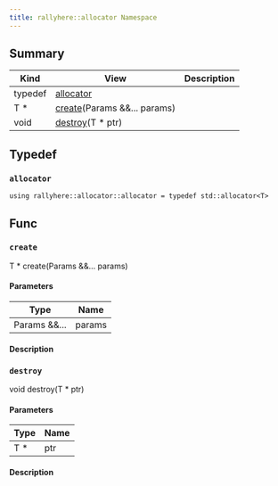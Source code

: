 ```yaml
---
title: rallyhere::allocator Namespace
---
```


## Summary
| Kind | View | Description |
|------|------|-------------|
|typedef|[allocator](/game-host-adapter/namespacerallyhere_1_1allocatorxml/#namespacerallyhere_1_1allocator_1a72acd99bdea4508c86208ec46d611292)||
|T *|[create](/game-host-adapter/namespacerallyhere_1_1allocatorxml/#namespacerallyhere_1_1allocator_1a200aed2eba9e9bd8791f9fa69c5ba262)(Params &&... params)||
|void|[destroy](/game-host-adapter/namespacerallyhere_1_1allocatorxml/#namespacerallyhere_1_1allocator_1a25a4d2183bf86a60bfff9f8ff66b5c51)(T * ptr)||
## Typedef



### `allocator` <a id="namespacerallyhere_1_1allocator_1a72acd99bdea4508c86208ec46d611292"></a>

`using rallyhere::allocator::allocator = typedef std::allocator<T>`





## Func



### `create` <a id="namespacerallyhere_1_1allocator_1a200aed2eba9e9bd8791f9fa69c5ba262"></a>

T * create(Params &&... params)

#### Parameters

| Type | Name |
|------|------|
|Params &&...|params|

#### Description






### `destroy` <a id="namespacerallyhere_1_1allocator_1a25a4d2183bf86a60bfff9f8ff66b5c51"></a>

void destroy(T * ptr)

#### Parameters

| Type | Name |
|------|------|
|T *|ptr|

#### Description







